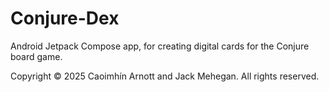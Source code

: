 # Conjure-Dex

Android Jetpack Compose app, for creating digital cards for the Conjure board game. 

Copyright © 2025 Caoimhín Arnott and Jack Mehegan.
All rights reserved.
